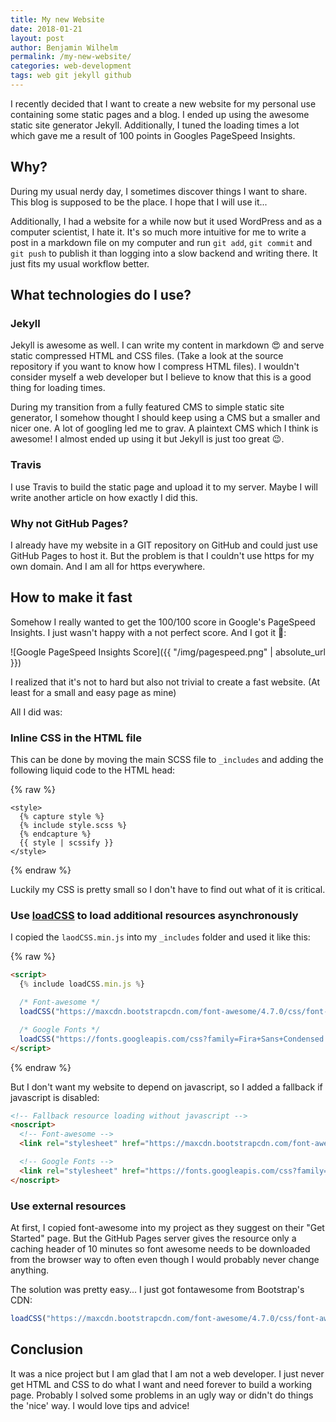 ```yaml
---
title: My new Website
date: 2018-01-21
layout: post
author: Benjamin Wilhelm
permalink: /my-new-website/
categories: web-development
tags: web git jekyll github
---
```


I recently decided that I want to create a new website for my personal use containing some static pages and a blog. I ended up using the awesome static site generator Jekyll. Additionally, I tuned the loading times a lot which gave me a result of 100 points in Googles PageSpeed Insights.

## Why?

During my usual nerdy day, I sometimes discover things I want to share. This blog is supposed to be the place. I hope that I will use it...

Additionally, I had a website for a while now but it used WordPress and as a computer scientist, I hate it. It's so much more intuitive for me to write a post in a markdown file on my computer and run `git add`, `git commit` and `git push` to publish it than logging into a slow backend and writing there. It just fits my usual workflow better.

## What technologies do I use?

### Jekyll

Jekyll is awesome as well. I can write my content in markdown :heart_eyes: and serve static compressed HTML and CSS files. (Take a look at the source repository if you want to know how I compress HTML files). I wouldn't consider myself a web developer but I believe to know that this is a good thing for loading times.

During my transition from a fully featured CMS to simple static site generator, I somehow thought I should keep using a CMS but a smaller and nicer one. A lot of googling led me to grav. A plaintext CMS which I think is awesome! I almost ended up using it but Jekyll is just too great :wink:.

### Travis

I use Travis to build the static page and upload it to my server. Maybe I will write another article on how exactly I did this.

### Why not GitHub Pages?

I already have my website in a GIT repository on GitHub and could just use GitHub Pages to host it. But the problem is that I couldn't use https for my own domain. And I am all for https everywhere.


## How to make it fast

Somehow I really wanted to get the 100/100 score in Google's PageSpeed Insights. I just wasn't happy with a not perfect score. And I got it :tada::

![Google PageSpeed Insights Score]({{ "/img/pagespeed.png" | absolute_url }})

I realized that it's not to hard but also not trivial to create a fast website. (At least for a small and easy page as mine)

All I did was:

### Inline CSS in the HTML file

This can be done by moving the main SCSS file to `_includes` and adding the following liquid code to the HTML head:

{% raw %}
```
<style>
  {% capture style %}
  {% include style.scss %}
  {% endcapture %}
  {{ style | scssify }}
</style>
```
{% endraw %}

Luckily my CSS is pretty small so I don't have to find out what of it is critical.

### Use [loadCSS](https://github.com/filamentgroup/loadCSS) to load additional resources asynchronously

I copied the `laodCSS.min.js` into my `_includes` folder and used it like this:

{% raw %}
```html
<script>
  {% include loadCSS.min.js %}

  /* Font-awesome */
  loadCSS("https://maxcdn.bootstrapcdn.com/font-awesome/4.7.0/css/font-awesome.min.css");

  /* Google Fonts */
  loadCSS("https://fonts.googleapis.com/css?family=Fira+Sans+Condensed:900|Open+Sans|Source+Code+Pro");
</script>
```
{% endraw %}

But I don't want my website to depend on javascript, so I added a fallback if javascript is disabled:

```html
<!-- Fallback resource loading without javascript -->
<noscript>
  <!-- Font-awesome -->
  <link rel="stylesheet" href="https://maxcdn.bootstrapcdn.com/font-awesome/4.7.0/css/font-awesome.min.css">

  <!-- Google Fonts -->
  <link rel="stylesheet" href="https://fonts.googleapis.com/css?family=Fira+Sans+Condensed:900|Open+Sans|Source+Code+Pro">
</noscript>
```

### Use external resources

At first, I copied font-awesome into my project as they suggest on their "Get Started" page. But the GitHub Pages server gives the resource only a caching header of 10 minutes so font awesome needs to be downloaded from the browser way to often even though I would probably never change anything.

The solution was pretty easy... I just got fontawesome from Bootstrap's CDN:

```javascript
loadCSS("https://maxcdn.bootstrapcdn.com/font-awesome/4.7.0/css/font-awesome.min.css");
```

## Conclusion

It was a nice project but I am glad that I am not a web developer. I just never get HTML and CSS to do what I want and need forever to build a working page. Probably I solved some problems in an ugly way or didn't do things the 'nice' way. I would love tips and advice!

